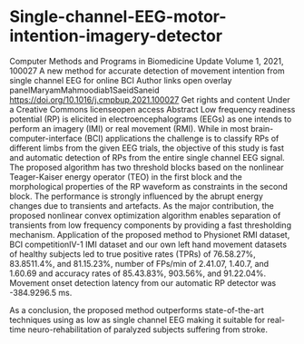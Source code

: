 # Single-channel-EEG-motor-intention-imagery-detector

Computer Methods and Programs in Biomedicine Update
Volume 1, 2021, 100027
A new method for accurate detection of movement intention from single channel EEG for online BCI
Author links open overlay panelMaryamMahmoodiab1SaeidSaneid
https://doi.org/10.1016/j.cmpbup.2021.100027
Get rights and content
Under a Creative Commons licenseopen access
Abstract
Low frequency readiness potential (RP) is elicited in electroencephalograms (EEGs) as one intends to perform an imagery (IMI) or real movement (RMI). While in most brain-computer-interface (BCI) applications the challenge is to classify RPs of different limbs from the given EEG trials, the objective of this study is fast and automatic detection of RPs from the entire single channel EEG signal. The proposed algorithm has two threshold blocks based on the nonlinear Teager-Kaiser energy operator (TEO) in the first block and the morphological properties of the RP waveform as constraints in the second block. The performance is strongly influenced by the abrupt energy changes due to transients and artefacts. As the major contribution, the proposed nonlinear convex optimization algorithm enables separation of transients from low frequency components by providing a fast thresholding mechanism. Application of the proposed method to Physionet RMI dataset, BCI competitionIV-1 IMI dataset and our own left hand movement datasets of healthy subjects led to true positive rates (TPRs) of 76.58.27%, 83.8511.4%, and 81.15.23%, number of FPs/min of 2.41.07, 1.40.7, and 1.60.69 and accuracy rates of 85.43.83%, 903.56%, and 91.22.04%. Movement onset detection latency from our automatic RP detector was -384.9296.5 ms.

As a conclusion, the proposed method outperforms state-of-the-art techniques using as low as single channel EEG making it suitable for real-time neuro-rehabilitation of paralyzed subjects suffering from stroke.

